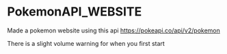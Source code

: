 # PokemonAPI_WEBSITE

Made a pokemon website using this api https://pokeapi.co/api/v2/pokemon

There is a slight volume warning for when you first start

